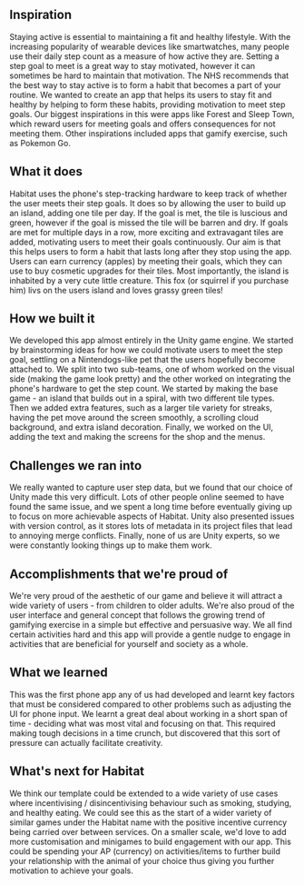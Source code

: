 ## Inspiration
Staying active is essential to maintaining a fit and healthy lifestyle. With the increasing popularity of wearable devices like smartwatches, many people use their daily step count as a measure of how active they are. Setting a step goal to meet is a great way to stay motivated, however it can sometimes be hard to maintain that motivation. The NHS recommends that the best way to stay active is to form a habit that becomes a part of your routine. We wanted to create an app that helps its users to stay fit and healthy by helping to form these habits, providing motivation to meet step goals. Our biggest inspirations in this were apps like Forest and Sleep Town, which reward users for meeting goals and offers consequences for not meeting them. Other inspirations included apps that gamify exercise, such as Pokemon Go.

## What it does
Habitat uses the phone's step-tracking hardware to keep track of whether the user meets their step goals. It does so by allowing the user to build up an island, adding one tile per day. If the goal is met, the tile is luscious and green, however if the goal is missed the tile will be barren and dry. If goals are met for multiple days in a row, more exciting and extravagant tiles are added, motivating users to meet their goals continuously. Our aim is that this helps users to form a habit that lasts long after they stop using the app. Users can earn currency (apples) by meeting their goals, which they can use to buy cosmetic upgrades for their tiles. Most importantly, the island is inhabited by a very cute little creature. This fox (or squirrel if you purchase him) livs on the users island and loves grassy green tiles!

## How we built it
We developed this app almost entirely in the Unity game engine. We started by brainstorming ideas for how we could motivate users to meet the step goal, settling on a Nintendogs-like pet that the users hopefully become attached to. We split into two sub-teams, one of whom worked on the visual side (making the game look pretty) and the other worked on integrating the phone's hardware to get the step count. We started by making the base game - an island that builds out in a spiral, with two different tile types. Then we added extra features, such as a larger tile variety for streaks, having the pet move around the screen smoothly, a scrolling cloud background, and extra island decoration. Finally, we worked on the UI, adding the text and making the screens for the shop and the menus.

## Challenges we ran into
We really wanted to capture user step data, but we found that our choice of Unity made this very difficult. Lots of other people online seemed to have found the same issue, and we spent a long time before eventually giving up to focus on more achievable aspects of Habitat. Unity also presented issues with version control, as it stores lots of metadata in its project files that lead to annoying merge conflicts. Finally, none of us are Unity experts, so we were constantly looking things up to make them work.

## Accomplishments that we're proud of
We're very proud of the aesthetic of our game and believe it will attract a wide variety of users - from children to older adults. We're also proud of the user interface and general concept that follows the growing trend of gamifying exercise in a simple but effective and persuasive way. We all find certain activities hard and this app will provide a gentle nudge to engage in activities that are beneficial for yourself and society as a whole. 

## What we learned
This was the first phone app any of us had developed and learnt key factors that must be considered compared to other problems such as adjusting the UI for phone input. We learnt a great deal about working in a short span of time - deciding what was most vital and focusing on that. This required making tough decisions in a time crunch, but discovered that this sort of pressure can actually facilitate creativity.

## What's next for Habitat
We think our template could be extended to a wide variety of use cases where incentivising / disincentivising behaviour such as smoking, studying, and healthy eating. We could see this as the start of a wider variety of similar games under the Habitat name with the positive incentive currency being carried over between services. On a smaller scale, we'd love to add more customisation and minigames to build engagement with our app. This could be spending your AP (currency) on activities/items to further build your relationship with the animal of your choice thus giving you further motivation to achieve your goals.